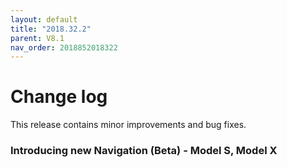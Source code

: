 ```yaml
---
layout: default
title: "2018.32.2"
parent: V8.1
nav_order: 2018852018322
---
```


# Change log

This release contains minor improvements and bug fixes.


### Introducing new Navigation (Beta)  - Model S, Model X

